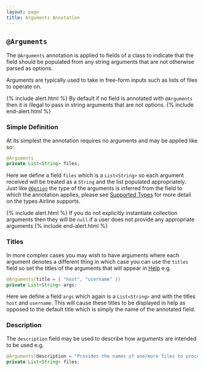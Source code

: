```yaml
---
layout: page
title: Arguments Annotation
---
```


## `@Arguments`

The `@Arguments` annotation is applied to fields of a class to indicate that the field should be populated from any string arguments that are not otherwise parsed as options.

Arguments are typically used to take in free-form inputs such as lists of files to operate on.

{% include alert.html %}
By default if no field is annotated with `@Arguments` then it is illegal to pass in string arguments that are not options.
{% include end-alert.html %}
	
### Simple Definition

At its simplest the annotation requires no arguments and may be applied like so:

```java
@Arguments
private List<String> files;
```

Here we define a field `files` which is a `List<String>` so each argument received will be treated as a `String` and the list populated appropriately.  Just like [`@Option`](option.html) the type of the arguments is inferred from the field to which the annotation applies, please see [Supported Types](../practise/types.html) for more detail on the types Airline supports.

{% include alert.html %}
If you do not explicitly instantiate collection arguments then they will be `null` if a user does not provide any appropriate arguments
{% include end-alert.html %}

### Titles

In more complex cases you may wish to have arguments where each argument denotes a different thing in which case you can use the `titles` field so set the titles of the arguments that will appear in [Help](../help/) e.g.

```java
@Arguments(title = { "host", "username" })
private List<String> args;
```
	
Here we define a field `args` which again is a `List<String>` and with the titles `host` and `username`.  This will cause these titles to be displayed in help as opposed to the default title which is simply the name of the annotated field.

### Description

The `description` field may be used to describe how arguments are intended to be used e.g.

```java
@Arguments(description = "Provides the names of one/more files to process")
private List<String> files;
```